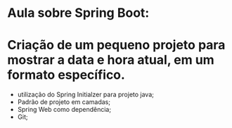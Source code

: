 # Aula sobre Spring Boot:

# Criação de um pequeno projeto para mostrar a data e hora atual, em um formato específico.

- utilização do Spring Initialzer para projeto java;
- Padrão de projeto em camadas;
- Spring Web como dependência;
- Git;
